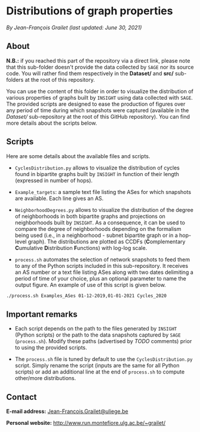 # Distributions of graph properties

*By Jean-François Grailet (last updated: June 30, 2021)*

## About

**N.B.:** if you reached this part of the repository via a direct link, please note that this 
sub-folder doesn't provide the data collected by `SAGE` nor its source code. You will rather find 
them respectively in the **Dataset/** and **src/** sub-folders at the root of this repository.

You can use the content of this folder in order to visualize the distribution of various 
properties of graphs built by `INSIGHT` using data collected with `SAGE`. The provided scripts are 
designed to ease the production of figures over any period of time during which snapshots were 
captured (available in the *Dataset/* sub-repository at the root of this GitHub repository). You 
can find more details about the scripts below.

## Scripts

Here are some details about the available files and scripts.

* `CyclesDistribution.py` allows to visualize the distribution of cycles found in bipartite graphs 
  built by `INSIGHT` in function of their length (expressed in number of hops).

* `Example_targets`: a sample text file listing the ASes for which snapshots are available. Each 
  line gives an AS.

* `NeighborhoodDegrees.py` allows to visualize the distribution of the degree of neighborhoods in 
  both bipartite graphs and projections on neighborhoods built by `INSIGHT`. As a consequence, it 
  can be used to compare the degree of neighborhoods depending on the formalism being used (i.e., 
  in a neighborhood - subnet bipartite graph or in a hop-level graph). The distributions are 
  plotted as CCDFs (**C**omplementary **C**umulative **D**istribution **F**unctions) with log-log 
  scale.

* `process.sh` automates the selection of network snapshots to feed them to any of the Python 
  scripts included in this sub-repository. It receives an AS number or a text file listing ASes 
  along with two dates delimiting a period of time of your choice, plus an optional parameter to 
  name the output figure. An example of use of this script is given below.

```sh
./process.sh Examples_ASes 01-12-2019,01-01-2021 Cycles_2020
```

## Important remarks

* Each script depends on the path to the files generated by `INSIGHT` (Python scripts) or the path 
  to the data snapshots captured by `SAGE` (`process.sh`). Modify these paths (advertised by 
  *TODO* comments) prior to using the provided scripts.

* The `process.sh` file is tuned by default to use the `CyclesDistribution.py` script. Simply 
  rename the script (inputs are the same for all Python scripts) or add an additional line at the 
  end of `process.sh` to compute other/more distributions.

## Contact

**E-mail address:** Jean-Francois.Grailet@uliege.be

**Personal website:** http://www.run.montefiore.ulg.ac.be/~grailet/
